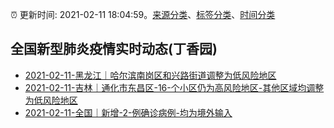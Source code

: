 :alarm_clock: 更新时间: 2021-02-11 18:04:59。[来源分类](../README.md)、[标签分类](../TAGS.md)、[时间分类](../TIMELINE.md)

## 全国新型肺炎疫情实时动态(丁香园)




- [2021-02-11-黑龙江｜哈尔滨南岗区和兴路街道调整为低风险地区](http://app.cctv.com/special/cportal/detail/arti/index.html?id=ArtiHVZFqDqKdYBT2F4nREaX210211&isfromapp=1) 
- [2021-02-11-吉林｜通化市东昌区-16-个小区仍为高风险地区-其他区域均调整为低风险地区](http://app.cctv.com/special/cportal/detail/arti/index.html?id=ArtishseByb0M6KHrFazUCWv210211&isfromapp=1) 
- [2021-02-11-全国｜新增-2-例确诊病例-均为境外输入](http://app.cctv.com/special/cportal/detail/arti/index.html?id=ArtigTxe8vv8BQubJTRGaZx0210211&isfromapp=1) 